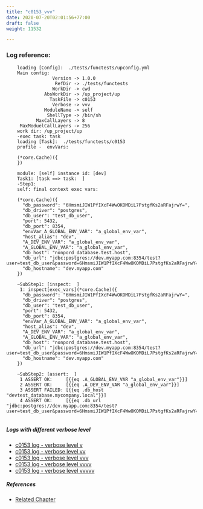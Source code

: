 ```yaml
---
title: "c0153_vvv"
date: 2020-07-20T02:01:56+77:00
draft: false
weight: 11532

---
```


### Log reference: <no value>

```
    loading [Config]:  ./tests/functests/upconfig.yml
    Main config:
                 Version -> 1.0.0
                  RefDir -> ./tests/functests
                 WorkDir -> cwd
              AbsWorkDir -> /up_project/up
                TaskFile -> c0153
                 Verbose -> vvv
              ModuleName -> self
               ShellType -> /bin/sh
           MaxCallLayers -> 8
     MaxModuelCallLayers -> 256
    work dir: /up_project/up
    -exec task: task
    loading [Task]:  ./tests/functests/c0153
    profile -  envVars:
    
    (*core.Cache)({
    })
    
    module: [self] instance id: [dev]
    Task1: [task ==> task:  ]
    -Step1:
    self: final context exec vars:
    
    (*core.Cache)({
      "db_password": "6HmsmiJIW1PfIXcF4WwOKOMDiL7PstgfKs2aRFajrwY=",
      "db_driver": "postgres",
      "db_user": "test_db_user",
      "port": 5432,
      "db_port": 8354,
      "envVar_A_GLOBAL_ENV_VAR": "a_global_env_var",
      "host_alias": "dev",
      "A_DEV_ENV_VAR": "a_global_env_var",
      "A_GLOBAL_ENV_VAR": "a_global_env_var",
      "db_host": "nonpord_database.test.host",
      "db_url": "jdbc:postgres://dev.myapp.com:8354/test?user=test_db_user&password=6HmsmiJIW1PfIXcF4WwOKOMDiL7PstgfKs2aRFajrwY=&ssl=true",
      "db_hostname": "dev.myapp.com"
    })
    
    ~SubStep1: [inspect:  ]
     1: inspect[exec_vars](*core.Cache)({
      "db_password": "6HmsmiJIW1PfIXcF4WwOKOMDiL7PstgfKs2aRFajrwY=",
      "db_driver": "postgres",
      "db_user": "test_db_user",
      "port": 5432,
      "db_port": 8354,
      "envVar_A_GLOBAL_ENV_VAR": "a_global_env_var",
      "host_alias": "dev",
      "A_DEV_ENV_VAR": "a_global_env_var",
      "A_GLOBAL_ENV_VAR": "a_global_env_var",
      "db_host": "nonpord_database.test.host",
      "db_url": "jdbc:postgres://dev.myapp.com:8354/test?user=test_db_user&password=6HmsmiJIW1PfIXcF4WwOKOMDiL7PstgfKs2aRFajrwY=&ssl=true",
      "db_hostname": "dev.myapp.com"
    })
    
    ~SubStep2: [assert:  ]
     1 ASSERT OK:     [{{eq .A_GLOBAL_ENV_VAR "a_global_env_var"}}]
     2 ASSERT OK:     [{{eq .A_DEV_ENV_VAR "a_global_env_var"}}]
     3 ASSERT FAILED: [{{eq .db_host "devtest_database.mycompany.local"}}]
     4 ASSERT OK:     [{{eq .db_url "jdbc:postgres://dev.myapp.com:8354/test?user=test_db_user&password=6HmsmiJIW1PfIXcF4WwOKOMDiL7PstgfKs2aRFajrwY=&ssl=true"}}]
    
```

##### Logs with different verbose level
* [c0153 log - verbose level v](../../logs/c0153_v)
* [c0153 log - verbose level vv](../../logs/c0153_vv)
* [c0153 log - verbose level vvv](../../logs/c0153_vvv)
* [c0153 log - verbose level vvvv](../../logs/c0153_vvvv)
* [c0153 log - verbose level vvvvv](../../logs/c0153_vvvvv)

##### References
* [Related Chapter](../../user-interaction/c0153)
